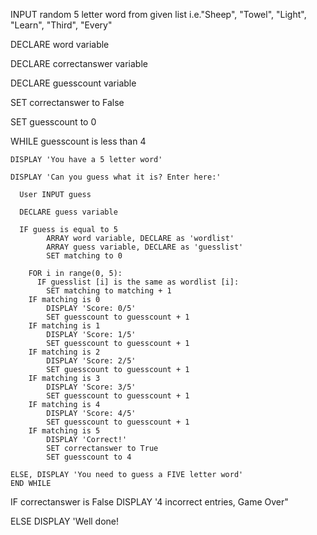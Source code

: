 INPUT random 5 letter word from given list i.e."Sheep", "Towel", "Light", "Learn", "Third", "Every"

DECLARE word variable

DECLARE correctanswer variable

DECLARE guesscount variable

SET correctanswer to False

SET guesscount to 0

WHILE guesscount is less than 4

    DISPLAY 'You have a 5 letter word'

    DISPLAY 'Can you guess what it is? Enter here:'

	  User INPUT guess

	  DECLARE guess variable

	  IF guess is equal to 5
		    ARRAY word variable, DECLARE as 'wordlist'
		    ARRAY guess variable, DECLARE as 'guesslist'
		    SET matching to 0

        FOR i in range(0, 5):
		  IF guesslist [i] is the same as wordlist [i]:
			SET matching to matching + 1
		IF matching is 0
			DISPLAY 'Score: 0/5'
			SET guesscount to guesscount + 1
		IF matching is 1
			DISPLAY 'Score: 1/5'
			SET guesscount to guesscount + 1
		IF matching is 2
			DISPLAY 'Score: 2/5'
			SET guesscount to guesscount + 1
		IF matching is 3
			DISPLAY 'Score: 3/5'
			SET guesscount to guesscount + 1
		IF matching is 4
			DISPLAY 'Score: 4/5'
			SET guesscount to guesscount + 1
		IF matching is 5
			DISPLAY 'Correct!'
			SET correctanswer to True
			SET guesscount to 4

    ELSE, DISPLAY 'You need to guess a FIVE letter word'
	END WHILE

IF correctanswer is False
	DISPLAY '4 incorrect entries, Game Over"

ELSE
	DISPLAY 'Well done!
